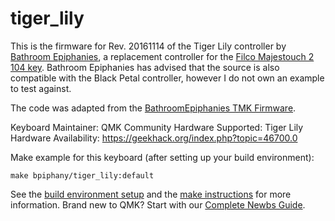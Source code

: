tiger_lily
==========

This is the firmware for Rev. 20161114 of the Tiger Lily controller by [Bathroom Epiphanies](http://bathroomepiphanies.com/controllers/), a replacement controller for the [Filco Majestouch 2 104 key](https://mechanicalkeyboards.com/shop/index.php?l=product_detail&p=1819). Bathroom Epiphanies has advised that the source is also compatible with the Black Petal controller, however I do not own an example to test against.

The code was adapted from the [BathroomEpiphanies TMK Firmware](https://github.com/BathroomEpiphanies/epiphanies_tmk_keyboard/tree/master/be_controllers).

Keyboard Maintainer: QMK Community
Hardware Supported: Tiger Lily
Hardware Availability: https://geekhack.org/index.php?topic=46700.0

Make example for this keyboard (after setting up your build environment):

    make bpiphany/tiger_lily:default

See the [build environment setup](https://docs.qmk.fm/#/getting_started_build_tools) and the [make instructions](https://docs.qmk.fm/#/getting_started_make_guide) for more information. Brand new to QMK? Start with our [Complete Newbs Guide](https://docs.qmk.fm/#/newbs).
